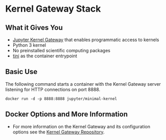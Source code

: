 # Kernel Gateway Stack

## What it Gives You

* [Jupyter Kernel Gateway](https://github.com/jupyter-incubator/kernel_gateway) that enables programmatic access to kernels
* Python 3 kernel
* No preinstalled scientific computing packages
* [tini](https://github.com/krallin/tini) as the container entrypoint

## Basic Use

The following command starts a container with the Kernel Gateway server listening for HTTP connections on port 8888.

```
docker run -d -p 8888:8888 jupyter/minimal-kernel
```

## Docker Options and More Information
* For more information on the Kernel Gateway and its configuration options see the
[Kernel Gateway Repository](https://github.com/jupyter-incubator/kernel_gateway#what-it-gives-you).
